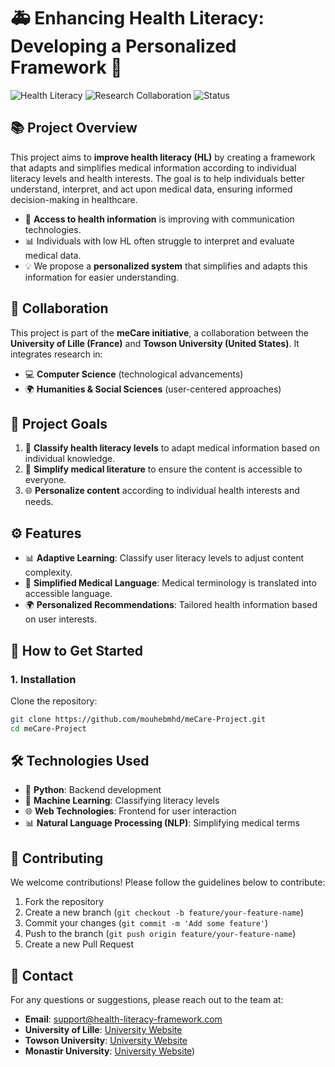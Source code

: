 # 🚑 Enhancing Health Literacy: Developing a Personalized Framework 🧠

![Health Literacy](https://img.shields.io/badge/Health-Literacy-blue)
![Research Collaboration](https://img.shields.io/badge/Collaboration-International-brightgreen)
![Status](https://img.shields.io/badge/Status-In%20Development-yellow)

## 📚 Project Overview

This project aims to **improve health literacy (HL)** by creating a framework that adapts and simplifies medical information according to individual literacy levels and health interests. The goal is to help individuals better understand, interpret, and act upon medical data, ensuring informed decision-making in healthcare.

- 🏥 **Access to health information** is improving with communication technologies.
- 📊 Individuals with low HL often struggle to interpret and evaluate medical data.
- 💡 We propose a **personalized system** that simplifies and adapts this information for easier understanding.

## 🏢 Collaboration

This project is part of the **meCare initiative**, a collaboration between the **University of Lille (France)** and **Towson University (United States)**. It integrates research in:

- 💻 **Computer Science** (technological advancements)
- 🌍 **Humanities & Social Sciences** (user-centered approaches)

## 🎯 Project Goals

1. 📖 **Classify health literacy levels** to adapt medical information based on individual knowledge.
2. 🧩 **Simplify medical literature** to ensure the content is accessible to everyone.
3. 🌐 **Personalize content** according to individual health interests and needs.

## ⚙️ Features

- 📊 **Adaptive Learning**: Classify user literacy levels to adjust content complexity.
- 💬 **Simplified Medical Language**: Medical terminology is translated into accessible language.
- 🌍 **Personalized Recommendations**: Tailored health information based on user interests.

## 🚀 How to Get Started

### 1. Installation

Clone the repository:
```bash
git clone https://github.com/mouhebmhd/meCare-Project.git
cd meCare-Project
```
## 🛠️ Technologies Used

- 🐍 **Python**: Backend development
- 🧠 **Machine Learning**: Classifying literacy levels
- 🌐 **Web Technologies**: Frontend for user interaction
- 📊 **Natural Language Processing (NLP)**: Simplifying medical terms

## 🌟 Contributing

We welcome contributions! Please follow the guidelines below to contribute:

1. Fork the repository
2. Create a new branch (`git checkout -b feature/your-feature-name`)
3. Commit your changes (`git commit -m 'Add some feature'`)
4. Push to the branch (`git push origin feature/your-feature-name`)
5. Create a new Pull Request

## 📧 Contact

For any questions or suggestions, please reach out to the team at:

- **Email**: [support@health-literacy-framework.com](mailto:support@health-literacy-framework.com)
- **University of Lille**: [University Website](https://www.univ-lille.fr)
- **Towson University**: [University Website](https://www.towson.edu)
- **Monastir University**: [University Website](https://um.rnu.tn/fr/))

